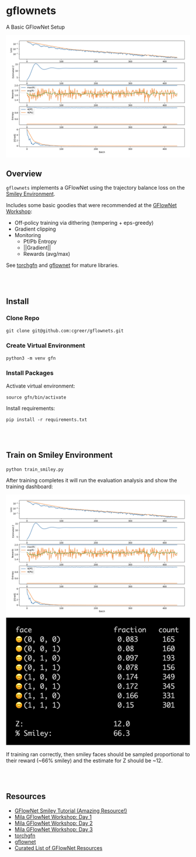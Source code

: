 # gflownets
A Basic GFlowNet Setup

![Training Dash](./img/training_dash.png)

## Overview

`gflownets` implements a GFlowNet using the trajectory balance loss on the [Smiley Environment](https://colab.research.google.com/drive/1fUMwgu2OhYpQagpzU5mhe9_Esib3Q2VR).

Includes some basic goodies that were recommended at the [GFlowNet Workshop](#resources):
- Off-policy training via dithering (tempering + eps-greedy)
- Gradient clipping
- Monitoring
  - Pf/Pb Entropy
  - ||Gradient||
  - Rewards (avg/max)

See [torchgfn](#resources) and [gflownet](#resources) for mature libraries.

<br></br>
## Install

### Clone Repo

    git clone git@github.com:cgreer/gflownets.git

### Create Virtual Environment

    python3 -m venv gfn

### Install Packages

Activate virtual environment:

    source gfn/bin/activate

Install requirements:

    pip install -r requirements.txt

<br></br>
## Train on Smiley Environment

    python train_smiley.py

After training completes it will run the evaluation analysis and show the training dashboard:

![Training Dash](./img/training_dash.png)
![Smiley Eval](./img/smiley_eval.png)

If training ran correctly, then smiley faces should be sampled proportional to their reward (~66% smiley) and the estimate for Z should be ~12.


<a name="resources" />

<br></br>
## Resources
- [GFlowNet Smiley Tutorial (Amazing Resource!)](https://colab.research.google.com/drive/1fUMwgu2OhYpQagpzU5mhe9_Esib3Q2VR)
- [Mila GFlowNet Workshop: Day 1](https://youtu.be/HHwhQx7W8jg?t=2776)
- [Mila GFlowNet Workshop: Day 2](https://youtu.be/wYrZrPsm2NM?t=1510)
- [Mila GFlowNet Workshop: Day 3](https://youtu.be/tMVJnzFqa6w?t=1177)
- [torchgfn](https://github.com/GFNOrg/torchgfn)
- [gflownet](https://github.com/alexhernandezgarcia/gflownet)
- [Curated List of GFlowNet Resources](https://github.com/zdhNarsil/Awesome-GFlowNets)
